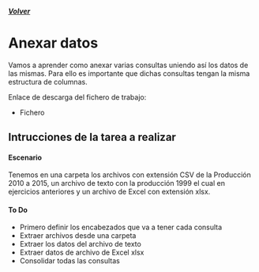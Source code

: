 ##### [Volver](/Curso-de-Herramientas-analiticas-para-auditoria-I/pages/Indice_curso.html)
<script src="https://kit.fontawesome.com/065728df02.js" crossorigin="anonymous"></script>

# Anexar datos
 
Vamos a aprender como anexar varias consultas uniendo así los datos de las mismas. Para ello es importante que dichas consultas tengan la misma estructura de columnas.

Enlace de descarga del fichero de trabajo:  

* Fichero <a href="/Curso-de-Herramientas-analiticas-para-auditoria-I/downloads/10.Produccion_2010_2014.zip"><i class="far fa-file-archive"></i></a> 


## Intrucciones de la tarea a realizar

#### Escenario
Tenemos en una carpeta los archivos con extensión CSV de la Producción 2010 a 2015, un archivo de texto con la producción 1999 el cual en ejercicios anteriores y un archivo de Excel con extensión xlsx.

#### To Do

* Primero  definir los encabezados que va a tener cada consulta
* Extraer archivos desde una carpeta
* Extraer los datos del archivo de texto
* Extraer datos de archivo de Excel xlsx
* Consolidar todas las consultas




